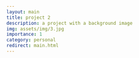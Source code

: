 ```yaml
---
layout: main
title: project 2
description: a project with a background image
img: assets/img/3.jpg
importance: 1
category: personal
redirect: main.html
---
```

